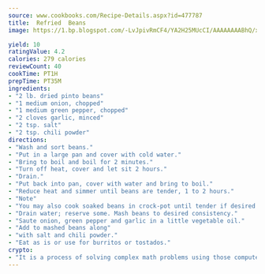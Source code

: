 ```yaml
---
source: www.cookbooks.com/Recipe-Details.aspx?id=477787
title:  Refried  Beans
image: https://1.bp.blogspot.com/-LvJpivRmCF4/YA2H25MUcCI/AAAAAAAABhQ/xgndXuMf7Zopp5S4RExCblnSp5YGujfSQCLcBGAsYHQ/s320/8.png

yield: 10
ratingValue: 4.2
calories: 279 calories
reviewCount: 40
cookTime: PT1H
prepTime: PT35M
ingredients:
- "2 lb. dried pinto beans"
- "1 medium onion, chopped"
- "1 medium green pepper, chopped"
- "2 cloves garlic, minced"
- "2 tsp. salt"
- "2 tsp. chili powder"
directions:
- "Wash and sort beans."
- "Put in a large pan and cover with cold water."
- "Bring to boil and boil for 2 minutes."
- "Turn off heat, cover and let sit 2 hours."
- "Drain."
- "Put back into pan, cover with water and bring to boil."
- "Reduce heat and simmer until beans are tender, 1 to 2 hours."
- "Note"
- "You may also cook soaked beans in crock-pot until tender if desired."
- "Drain water; reserve some. Mash beans to desired consistency."
- "Saute onion, green pepper and garlic in a little vegetable oil."
- "Add to mashed beans along"
- "with salt and chili powder."
- "Eat as is or use for burritos or tostados."
crypto:
- "It is a process of solving complex math problems using those computers which run bitcoin software."
---
```

